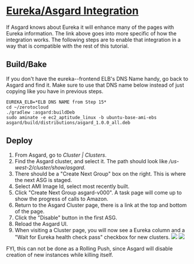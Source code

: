 # <a href="https://github.com/Netflix/asgard/wiki/Eureka-Integration" target="_blank">Eureka/Asgard Integration</a>

If Asgard knows about Eureka it will enhance many of the pages with Eureka information. 
The link above goes into more specific of how the integration works.
The following steps are to enable that integration in a way that is compatible with the rest of this tutorial.

## Build/Bake

If you don't have the eureka--frontend ELB's DNS Name handy, go back to Asgard and find it.
Make sure to use that DNS name below instead of just copying like you have in previous steps.

    EUREKA_ELB=*ELB DNS NAME from Step 15*
    cd ~/zerotocloud
    ./gradlew :asgard:buildDeb
    sudo aminate -e ec2_aptitude_linux -b ubuntu-base-ami-ebs asgard/build/distributions/asgard_1.0.0_all.deb

## Deploy

1. From Asgard, go to _Cluster | Clusters_.
2. Find the Asgard cluster, and select it. The path should look like _/us-west-2/cluster/show/asgard_.
3. There should be a "Create Next Group" box on the right. This is where the next ASG is staged.
3. Select AMI Image Id, select most recently built.
4. Click "Create Next Group asgard-v000". A task page will come up to show the progress of calls to Amazon.
5. Return to the Asgard Cluster page, there is a link at the top and bottom of the page.
6. Click the "Disable" button in the first ASG.
7. Reload the Asgard UI.
8. When visiting a Cluster page, you will now see a Eureka column and a "Wait for Eureka health check pass" checkbox for new clusters. ![](images/cluster-eureka-features.png) ![](images/instance-eureka-features.png) 

FYI, this can not be done as a Rolling Push, since Asgard will disable creation of new instances while killing itself.

